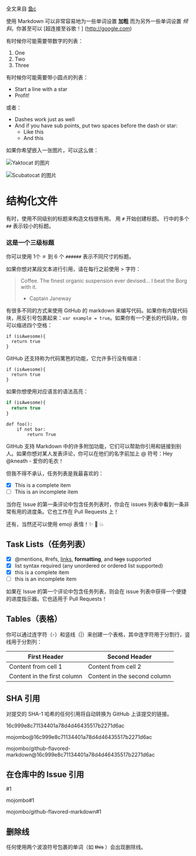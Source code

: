 全文来自 [鱼c](https://fishc.com.cn/thread-82341-1-1.html)

使用 Markdown 可以非常容易地为一些单词设置 **加粗** 而为另外一些单词设置 *倾斜*。你甚至可以 [超连接至谷歌！] (http://google.com)

有时候你可能需要带数字的列表：

1. One
2. Two
3. Three

有时候你可能需要带小圆点的列表：

* Start a line with a star
* Profit!

或者：

- Dashes work just as well
- And if you have sub points, put two spaces before the dash or star:
  - Like this
  - And this

如果你希望嵌入一张图片，可以这么做：

![Yaktocat 的图片](https://octodex.github.com/images/yaktocat.png)

![Scubatocat 的图片](https://octodex.github.com/images/scubatocat.png)


# 结构化文件

有时，使用不同级别的标题来构造文档很有用。 用 `#` 开始创建标题。 行中的多个 `##` 表示较小的标题。

### 这是一个三级标题

你可以使用 1个 `＃` 到 6 个 `######` 表示不同尺寸的标题。

如果你想对某段文本进行引用，请在每行之前使用 > 字符：

> Coffee. The finest organic suspension ever devised... I beat the Borg with it.
> - Captain Janeway


有很多不同的方式来使用 GitHub 的 markdown 来编写代码。如果你有内联代码块，用反引号包裹起来：`var example = true`。如果你有一个更长的代码块，你可以缩进四个空格：

    if (isAwesome){
      return true
    }

GitHub 还支持称为代码篱笆的功能，它允许多行没有缩进：

```
if (isAwesome){
  return true
}
```

如果你想使用对应语言的语法高亮：

```javascript
if (isAwesome){
  return true
}
```

```python3
def foo():
    if not bar:
        return True
```



GitHub 支持 Markdown 中的许多附加功能，它们可以帮助你引用和链接到别人。如果你想对某人发表评论，你可以在他们的名字前加上 @ 符号：Hey @kneath - 爱你的毛衣！

但我不得不承认，任务列表是我最喜欢的：

- [x] This is a complete item
- [ ] This is an incomplete item

当你在 Issue 的第一条评论中包含任务列表时，你会在 issues 列表中看到一条非常有用的进度条。它也工作在 Pull Requests 上！

还有，当然还可以使用 emoji 表情！:sparkles: :camel: :boom:

## Task Lists（任务列表）

- [x] @mentions, #refs, [links](), **formatting**, and <del>tags</del> supported
- [x] list syntax required (any unordered or ordered list supported)
- [x] this is a complete item
- [ ] this is an incomplete item

如果在 Issue 的第一个评论中包含任务列表，则会在 issue 列表中获得一个便捷的进度指示器。它也适用于 Pull Requests！

## Tables（表格）

你可以通过连字符（-）和竖线（|）来创建一个表格，其中连字符用于分割行，竖线用于分割列：

First Header | Second Header
------------ | -------------
Content from cell 1 | Content from cell 2
Content in the first column | Content in the second column

## SHA 引用

对提交的 SHA-1 哈希的任何引用将自动转换为 GitHub 上该提交的链接。

16c999e8c71134401a78d4d46435517b2271d6ac

mojombo@16c999e8c71134401a78d4d46435517b2271d6ac

mojombo/github-flavored-markdown@16c999e8c71134401a78d4d46435517b2271d6ac

## 在仓库中的 Issue 引用

#1

mojombo#1

mojombo/github-flavored-markdown#1

## 删除线

任何使用两个波浪符号包裹的单词（如 ~~this~~ ）会出现删除线。

